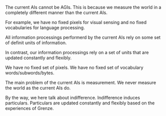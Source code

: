 The current AIs cannot be AGIs. This is because we measure the world in a completely different manner than the current AIs.

For example, we have no fixed pixels for visual sensing and no fixed vocabularies for language processing.

All information processings performerd by the current AIs rely on some set of definit units of information.

In contrast, our information processings rely on a set of units that are updated constantly and flexibly.

We have no fixed set of pixels. We have no fixed set of vocabulary words/subwords/bytes.

The main problem of the current AIs is measurement. We never measure the world as the current AIs do.

By the way, we here talk about indifference. Indifference induces particulars. Particulars are updated constantly and flexibly based on the experiences of Grenze.

